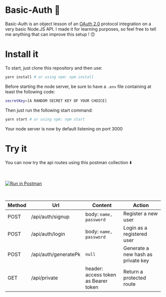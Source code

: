 # Basic-Auth 🔐

Basic-Auth is an object lesson of an [OAuth 2.0](https://oauth.net/) protocol integration on a very basic Node.JS API. I made it for learning purposes, so feel free 
to tell me anything that can improve this setup ! 🙃

# Install it

To start, just clone this repository and then use: 

```bash
yarn install # or using npm: npm install
```

Before starting the node server, be sure to have a `.env` file containing at least the following code: 

```bash
secretKey=[A RANDOM SECRET KEY OF YOUR CHOICE]
```

Then just run the following start command: 

```bash
yarn start # or using npm: npm start
```

Your node server is now by default listening on port 3000

# Try it

You can now try the api routes using this postman collection   ⬇️

</br>
  
[![Run in Postman](https://run.pstmn.io/button.svg)](https://app.getpostman.com/run-collection/13815486-9b79f65f-be11-4928-94e1-90c902579f65?action=collection%2Ffork&collection-url=entityId%3D13815486-9b79f65f-be11-4928-94e1-90c902579f65%26entityType%3Dcollection%26workspaceId%3D71afb205-34e7-4c58-9c00-f3cc105b0da0)

</br>

| Method | Url | Content | Action |
| --- | --- | --- | --- |
| POST | /api/auth/signup | body: `name, password` | Register a new user |
| POST | /api/auth/login | body: `name, password` | Login as a registered user|
| POST | /api/auth/generatePk | `null` | Generate a new hash as private key |
| GET | /api/private | header: access token as Bearer token | Return a protected route|
